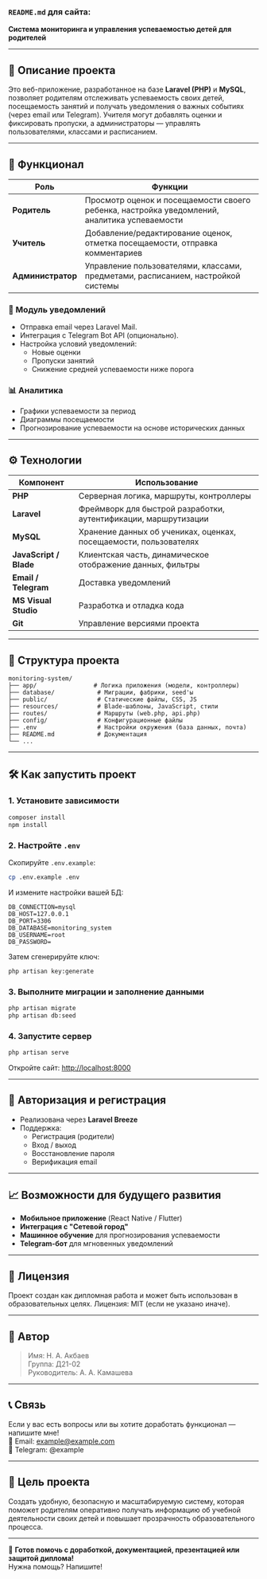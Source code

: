 ### `README.md` для сайта:  
**Система мониторинга и управления успеваемостью детей для родителей**

---

## 📌 Описание проекта

Это веб-приложение, разработанное на базе **Laravel (PHP)** и **MySQL**, позволяет родителям отслеживать успеваемость своих детей, посещаемость занятий и получать уведомления о важных событиях (через email или Telegram). Учителя могут добавлять оценки и фиксировать пропуски, а администраторы — управлять пользователями, классами и расписанием.

---

## 🧩 Функционал

| Роль | Функции |
|------|---------|
| **Родитель** | Просмотр оценок и посещаемости своего ребенка, настройка уведомлений, аналитика успеваемости |
| **Учитель** | Добавление/редактирование оценок, отметка посещаемости, отправка комментариев |
| **Администратор** | Управление пользователями, классами, предметами, расписанием, настройкой системы |

### 🔔 Модуль уведомлений
- Отправка email через Laravel Mail.
- Интеграция с Telegram Bot API (опционально).
- Настройка условий уведомлений:
  - Новые оценки
  - Пропуски занятий
  - Снижение средней успеваемости ниже порога

### 📊 Аналитика
- Графики успеваемости за период
- Диаграммы посещаемости
- Прогнозирование успеваемости на основе исторических данных

---

## ⚙️ Технологии

| Компонент | Использование |
|----------|---------------|
| **PHP** | Серверная логика, маршруты, контроллеры |
| **Laravel** | Фреймворк для быстрой разработки, аутентификации, маршрутизации |
| **MySQL** | Хранение данных об учениках, оценках, посещаемости, пользователях |
| **JavaScript / Blade** | Клиентская часть, динамическое отображение данных, фильтры |
| **Email / Telegram** | Доставка уведомлений |
| **MS Visual Studio** | Разработка и отладка кода |
| **Git** | Управление версиями проекта |

---

## 📁 Структура проекта

```
monitoring-system/
├── app/                # Логика приложения (модели, контроллеры)
├── database/            # Миграции, фабрики, seed'ы
├── public/              # Статические файлы, CSS, JS
├── resources/           # Blade-шаблоны, JavaScript, стили
├── routes/              # Маршруты (web.php, api.php)
├── config/              # Конфигурационные файлы
├── .env                 # Настройки окружения (база данных, почта)
├── README.md            # Документация
└── ...
```

---

## 🛠 Как запустить проект

### 1. Установите зависимости

```bash
composer install
npm install
```

### 2. Настройте `.env`

Скопируйте `.env.example`:

```bash
cp .env.example .env
```

И измените настройки вашей БД:

```env
DB_CONNECTION=mysql
DB_HOST=127.0.0.1
DB_PORT=3306
DB_DATABASE=monitoring_system
DB_USERNAME=root
DB_PASSWORD=
```

Затем сгенерируйте ключ:

```bash
php artisan key:generate
```

### 3. Выполните миграции и заполнение данными

```bash
php artisan migrate
php artisan db:seed
```

### 4. Запустите сервер

```bash
php artisan serve
```

Откройте сайт: [http://localhost:8000](http://localhost:8000)

---

## 🧪 Авторизация и регистрация

- Реализована через **Laravel Breeze**
- Поддержка:
  - Регистрация (родители)
  - Вход / выход
  - Восстановление пароля
  - Верификация email

---

## 📈 Возможности для будущего развития

- **Мобильное приложение** (React Native / Flutter)
- **Интеграция с "Сетевой город"**
- **Машинное обучение** для прогнозирования успеваемости
- **Telegram-бот** для мгновенных уведомлений

---

## 📄 Лицензия

Проект создан как дипломная работа и может быть использован в образовательных целях. Лицензия: MIT (если не указано иначе).

---

## 🤝 Автор

> Имя: Н. А. Акбаев  
> Группа: Д21-02  
> Руководитель: А. А. Камашева  

---

## 📞 Связь

Если у вас есть вопросы или вы хотите доработать функционал — напишите мне!  
📧 Email: example@example.com  
📱 Telegram: @example

---

## 🎯 Цель проекта

Создать удобную, безопасную и масштабируемую систему, которая поможет родителям оперативно получать информацию об учебной деятельности своих детей и повышает прозрачность образовательного процесса.

---

📌 **Готов помочь с доработкой, документацией, презентацией или защитой диплома!**  
Нужна помощь? Напишите!
